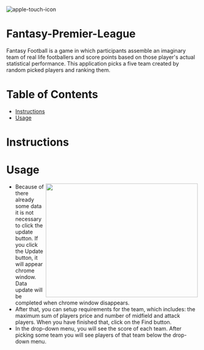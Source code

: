 ![apple-touch-icon](https://user-images.githubusercontent.com/18104045/31047476-b702c8c4-a60b-11e7-82f3-3efd1d192306.png)
# Fantasy-Premier-League
Fantasy Football is a  game in which participants assemble an imaginary team of real life footballers and score points based on those player's actual statistical performance. This application picks a five team created by random picked players and ranking them.
# Table of Contents

* [Instructions](#instructions)
* [Usage](#usage)

# <a name="instructions"></a>Instructions
# <a name="Usage"></a>Usage
* <img align="right" width="400" height="300" src="https://user-images.githubusercontent.com/18104045/31203364-12105bb0-a967-11e7-822d-19216c7a2483.png"> Because of there already some data it is not necessary to click the update button. If you click the Update button, it will appear chrome window. Data update will be completed when chrome window disappears.
* After that, you can setup requirements for the team, which includes: the maximum sum of players price and number of midfield and attack players. When you have finished that, click on the Find button. 
* In the drop-down menu, you will see the score of each team. After picking some team you will see players of that team below the drop-down menu.
